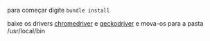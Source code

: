 para começar digite `bundle install`

baixe os drivers [chromedriver](https://sites.google.com/a/chromium.org/chromedriver/downloads) e [geckodriver](https://github.com/mozilla/geckodriver/releases) e mova-os para a pasta /usr/local/bin
